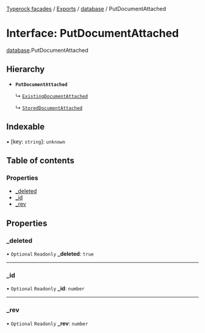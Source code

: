 [Typerock facades](../index.md) / [Exports](../modules.md) / [database](../modules/database.md) / PutDocumentAttached

# Interface: PutDocumentAttached

[database](../modules/database.md).PutDocumentAttached

## Hierarchy

- **`PutDocumentAttached`**

  ↳ [`ExistingDocumentAttached`](database.ExistingDocumentAttached.md)

  ↳ [`StoredDocumentAttached`](database.StoredDocumentAttached.md)

## Indexable

▪ [key: `string`]: `unknown`

## Table of contents

### Properties

- [\_deleted](database.PutDocumentAttached.md#_deleted)
- [\_id](database.PutDocumentAttached.md#_id)
- [\_rev](database.PutDocumentAttached.md#_rev)

## Properties

### \_deleted

• `Optional` `Readonly` **\_deleted**: ``true``

___

### \_id

• `Optional` `Readonly` **\_id**: `number`

___

### \_rev

• `Optional` `Readonly` **\_rev**: `number`
